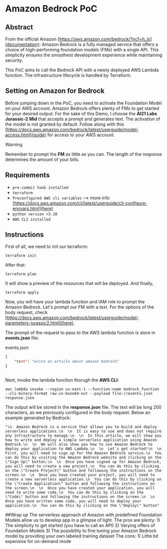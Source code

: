 # Amazon Bedrock PoC
## Abstract
From the official Amazon [https://aws.amazon.com/bedrock/?nc1=h_ls](documentation):
Amazon Bedrock is a fully managed service that offers a choice of high-performing foundation models (FMs) with a single API.
This simplicity ensures the smoothest development experience while maintaining security.

This PoC aims to call the Bedrock API with a newly deployed AWS Lambda function.
The infrastructure lifecycle is handled by Terraform.

## Setting on Amazon for Bedrock
Before jumping down in the PoC, you need to activate the Foundation Model on your AWS account.
Amazon Bedrock offers plenty of FMs to get started for your desired output.
For the sake of this Demo, I choose the <b>AI21 Labs Jurassic-2 Mid </b> that accepts a prompt and generates text.
The activation of the model is not granted by default.
Follow along with this [https://docs.aws.amazon.com/bedrock/latest/userguide/model-access.html](guide) for access to your AWS account.
> [!WARNING]
> Remember to prompt the **FM** as little as you can. The length of the response determines the amount of your bills.

## Requirements

- `pre-commit hook installed`
- `terraform`
- `Preconfigured AWS cli variables` --> more info [https://docs.aws.amazon.com/cli/latest/userguide/cli-configure-envvars.html](here)
- `python version >3.10`
- `AWS CLI installed`

## Instructions
First of all, we need to init our terraform:
```console
terraform init
```


After that:
```console
terraform plan
```

It will show a preview of the resources that will be deployed.
And finally,
```console
terraform apply
```


Now, you will have your lambda function and IAM role to prompt the Amazon Bedrock.
Let's prompt our FM with a text. For the options of the body request, check [https://docs.aws.amazon.com/bedrock/latest/userguide/model-parameters-jurassic2.html](here).

The prompt of the request to pass to the AWS lambda function is store in **events.json** file:

events.json
```json
{
    "text": "write an article about amazon bedrock"
}



```
Next, invoke the lambda function thorugh the **AWS CLI**:
```console
aws lambda invoke --region us-east-1 --function-name bedrock_function --cli-binary-format raw-in-base64-out --payload file://events.json response.json
```

The output will be stored in the **response.json** file.
The text will be long 200 characters, as we previously configured in the body request.
Below an example generated by Bedrock:
```console
"\n  Amazon Bedrock is a service that allows you to build and deploy serverless applications.\n  \n  It is easy to use and does not require any infrastructure to manage.\n  \n  In this article, we will show you how to write and deploy a simple serverless application using Amazon Bedrock.\n  \n  We will also show you how to use Amazon Bedrock to deploy your application to AWS Lambda.\n  \n  Let's get started!\n  \n  First, you will need to sign up for the Amazon Bedrock service.\n  You can do this by visiting the Amazon Bedrock website and clicking on the \"Sign Up\" button.\n  \n  Once you have signed up for Amazon Bedrock, you will need to create a new project.\n  You can do this by clicking on the \"Create Project\" button and following the instructions on the screen.\n  \n  Once you have created your project, you will need to create a new serverless application.\n  You can do this by clicking on the \"Create Application\" button and following the instructions on the screen.\n  \n  Once you have created your application, you will need to write some code.\n  You can do this by clicking on the \"Code\" button and following the instructions on the screen.\n  \n  Once you have written some code, you will need to deploy your application.\n  You can do this by clicking on the \"Deploy\" button"
```

##Wrap up
The serverless approach of Amazon with predefined Foundation Models allow us to develop app in a glimpse of light.
The pros are plenty:
    1) The simplicity to get started (you have to call an API)
    2) Varying offers of Foundation Models
    3) The possibility to fine tuning your Amazon Bedrock model by providing your own labeled training dataset
The cons:
    1) Little bit expensive for on-demand mode
